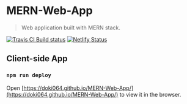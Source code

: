 # MERN-Web-App

> Web application built with MERN stack.

[![Travis CI Build status][travis-badge]][travis]
[![Netlify Status][netlify-badge]][netlify]

## Client-side App
### `npm run deploy`
Open [https://doki064.github.io/MERN-Web-App/](https://doki064.github.io/MERN-Web-App/) to view it in the browser.

[travis-badge]: https://travis-ci.com/Doki064/MERN-Web-App.svg?branch=main
[travis]: https://travis-ci.com/Doki064/MERN-Web-App
[netlify-badge]: https://api.netlify.com/api/v1/badges/67a8ab1f-9c35-497a-bc3d-0f30f2f35eaa/deploy-status
[netlify]: https://app.netlify.com/sites/it093iu-web-app/deploys
